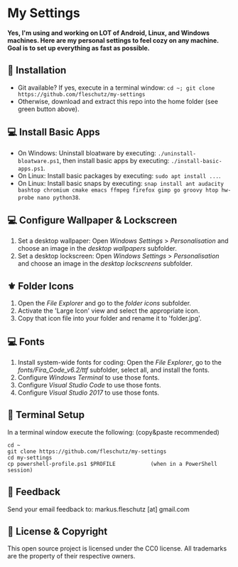 My Settings
===========
**Yes, I'm using and working on LOT of Android, Linux, and Windows machines. Here are my personal settings to feel cozy on any machine. Goal is to set up everything as fast as possible.**

🔧 Installation
----------------
- Git available? If yes, execute in a terminal window: `cd ~; git clone https://github.com/fleschutz/my-settings`
- Otherwise, download and extract this repo into the home folder (see green button above).

💻 Install Basic Apps
----------------------
- On Windows: Uninstall bloatware by executing: `./uninstall-bloatware.ps1`, then install basic apps by executing: `./install-basic-apps.ps1`.
- On Linux: Install basic packages by executing: `sudo apt install ...`.
- On Linux: Install basic snaps by executing: `snap install ant audacity bashtop chromium cmake emacs ffmpeg firefox gimp go groovy htop hw-probe nano python38`.

💻 Configure Wallpaper & Lockscreen
------------------------------------
1. Set a desktop wallpaper: Open *Windows Settings* > *Personalisation* and choose an image in the *desktop wallpapers* subfolder.
2. Set a desktop lockscreen: Open *Windows Settings* > *Personalisation* and choose an image in the *desktop lockscreens* subfolder.

⚜️ Folder Icons
----------------
1. Open the *File Explorer* and go to the *folder icons* subfolder.
2. Activate the 'Large Icon' view and select the appropriate icon.
3. Copy that icon file into your folder and rename it to 'folder.jpg'.

💻 Fonts
---------
1. Install system-wide fonts for coding: Open the *File Explorer*, go to the *fonts/Fira_Code_v6.2/ttf* subfolder, select all, and install the fonts.
2. Configure *Windows Terminal* to use those fonts.
3. Configure *Visual Studio Code* to use those fonts.
4. Configure *Visual Studio 2017* to use those fonts.

🔧 Terminal Setup
------------------
In a terminal window execute the following: (copy&paste recommended)
```
cd ~
git clone https://github.com/fleschutz/my-settings
cd my-settings
cp powershell-profile.ps1 $PROFILE           (when in a PowerShell session)
```

📧 Feedback
------------
Send your email feedback to: markus.fleschutz [at] gmail.com

🤝 License & Copyright
-----------------------
This open source project is licensed under the CC0 license. All trademarks are the property of their respective owners.

